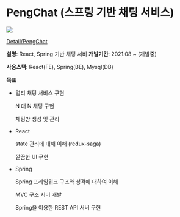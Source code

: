 # PengChat (스프링 기반 채팅 서비스)

<img src="https://s3.us-west-2.amazonaws.com/secure.notion-static.com/6d0e4d41-98c2-4e53-a866-c94ca2330626/%EC%8B%A0%EA%B3%A0.png?X-Amz-Algorithm=AWS4-HMAC-SHA256&X-Amz-Credential=AKIAT73L2G45O3KS52Y5%2F20211004%2Fus-west-2%2Fs3%2Faws4_request&X-Amz-Date=20211004T182542Z&X-Amz-Expires=86400&X-Amz-Signature=30bb56735e4163e8ba167ff98b2a1f9c375c94f66979c6b81f270739376eb8da&X-Amz-SignedHeaders=host&response-content-disposition=filename%20%3D%22%25EC%258B%25A0%25EA%25B3%25A0.png%22" />

[Detail/PengChat](https://www.notion.so/Detail-PengChat-4f7a0369051146a49d38852843d6b0dd)

**설명**: React, Spring 기반 채팅 서비
**개발기간**: 2021.08 ~ (개발중)

**사용스택**: React(FE), Spring(BE), Mysql(DB)

**목표**

- 멀티 채팅 서비스 구현
    
    N 대 N 채팅 구현
    
    채팅방 생성 및 관리
    
- React
    
    state 관리에 대해 이해 (redux-saga)
    
    깔끔한 UI 구현
    
- Spring
    
    Spring 프레임워크 구조와 성격에 대하여 이해
    
    MVC 구조 서버 개발
    
    Spring을 이용한 REST API 서버 구현
